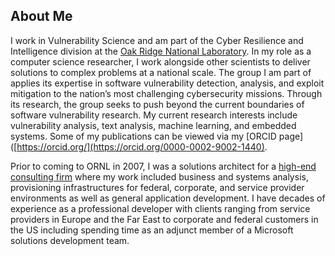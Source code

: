 ## About Me

I work in Vulnerability Science and am part of the Cyber Resilience and Intelligence division at the [Oak Ridge National Laboratory](https://www.ornl.gov/). In my role as a computer science researcher, I work alongside other scientists to deliver solutions to complex problems at a national scale. The group I am part of applies its expertise in software vulnerability detection, analysis, and exploit mitigation to the nation’s most challenging cybersecurity missions. Through its research, the group seeks to push beyond the current boundaries of software vulnerability research. My current research interests include vulnerability analysis, text analysis, machine learning, and embedded systems. Some of my publications can be viewed via my [ORCID page]([https://orcid.org/](https://orcid.org/0000-0002-9002-1440).

Prior to coming to ORNL in 2007, I was a solutions architect for a [high-end consulting firm](https://go-planet.com) where my work included business and systems analysis, provisioning infrastructures for federal, corporate, and service provider environments as well as general application development. I have decades of experience as a professional developer with clients ranging from service providers in Europe and the Far East to corporate and federal customers in the US including spending time as an adjunct member of a Microsoft solutions development team.

<!--
**argodev/argodev** is a ✨ _special_ ✨ repository because its `README.md` (this file) appears on your GitHub profile.

Here are some ideas to get you started:

- 🔭 I’m currently working on ...
- 🌱 I’m currently learning ...
- 👯 I’m looking to collaborate on ...
- 🤔 I’m looking for help with ...
- 💬 Ask me about ...
- 📫 How to reach me: ...
- 😄 Pronouns: ...
- ⚡ Fun fact: ...
-->
